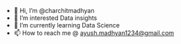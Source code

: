 - 👋 Hi, I’m @charchitmadhyan
- 👀 I’m interested Data insights
- 🌱 I’m currently learning Data Science
- 📫 How to reach me @ ayush.madhyan1234@gmail.com

<!---
charchitmadhyan/charchitmadhyan is a ✨ special ✨ repository because its `README.md` (this file) appears on your GitHub profile.
You can click the Preview link to take a look at your changes.
--->
